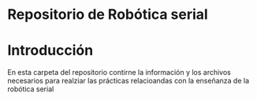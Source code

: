 # Repositorio de Robótica serial


# Introducción

En esta carpeta del repositorio contirne la información y los archivos necesarios para realziar las prácticas relacioandas con la enseñanza de la robótica serial


